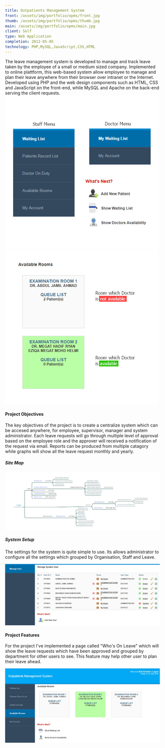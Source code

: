 ```yaml
---
title: Outpatients Management System
front: /assets/img/portfolio/opms/front.jpg
thumb: /assets/img/portfolio/opms/thumb.jpg
main: /assets/img/portfolio/opms/main.jpg
client: Self
type: Web Application
completion: 2012-05-05
technology: PHP,MySQL,JavaScript,CSS,HTML
---
```


<div class="text-hide">
	The leave management system is developed to manage and track leave taken by the employee of a small or medium sized company.
	Implemented to online plattform, this web-based system allow employee to manage and plan their leave anywhere from their browser over intranet or the Internet.
	<!--more-->
	Developed using PHP and the web design components such as HTML, CSS and JavaScript on the front-end, while MySQL and Apache on the back-end serving the client requests.
</div>

<div class="con-b tbg-gray">
	<div class="container my">
		<div class="row">
			<div class="col-lg-6 centered">
				<img class="shadow img-fluid my" src="/assets/img/portfolio/opms/highlight_s1.jpg" alt="typography styles">
			</div>
			<div class="col-lg-6 centered">
				<img class="shadow img-fluid my" src="/assets/img/portfolio/opms/highlight_s2.jpg" alt="typography styles">
			</div>
		</div>
		<div class="row">
			<div class="col-lg-6 offset-lg-3">
				<h4>Project Objectives</h4>
				<p>
					The key objectives of the project is to create a centralize system which can be accesed anywhere, 
					for employee, supervisor, manager and system administrator.
					Each leave requests will go through multiple level of approval based on the employee role and
					the approver will received a notification of the request via email.
					Reports can be produced from multiple catagory while graphs will show all the leave request monthly and yearly.
				</p>
			</div>
		</div>
	</div>
</div>


<div class="container my">
	<div class="row">
		<div class="col-12 centered">
			<h5>Site Map</h5>
			<img class="shadow img-fluid my" src="/assets/img/portfolio/opms/highlight_w1.jpg" alt="typography styles">
		</div>
	</div>
</div>

<div class="con-b tbg-gray">
	<div class="container my">
		<div class="row">
			<div class="col-lg-6 offset-lg-3">
				<h5>System Setup</h5>
				<p>
					The settings for the system is quite simple to use. Its allows administrator to configure all the 
					settings which grouped by Organisation, Staff and Leave.
				</p>
			</div>
		</div>
		<div class="row">
			<div class="col-12 centered">
				<img class="shadow img-fluid my" src="/assets/img/portfolio/opms/highlight_w2.jpg" alt="typography styles">
			</div>
		</div>
	</div>
</div>

<div class="container my">
	<div class="row">
		<div class="col-lg-6 offset-lg-3">
			<h4>Project Features</h4>
			<p>
				For the project I've implemented a page called &quot;Who's On Leave&quot; which will show the leave requests
				which have been approved and grouped by department for other users to see.
				This feature may help other user to plan their leave ahead.
			</p>
		</div>
	</div>
	<div class="row">
		<div class="col-12 centered">
			<img class="shadow img-fluid my" src="/assets/img/portfolio/opms/highlight_w3.jpg" alt="typography styles">
		</div>
	</div>
</div>
